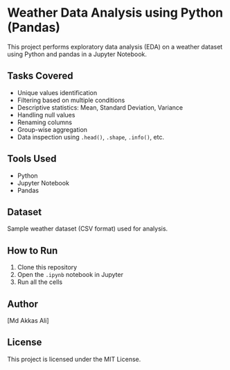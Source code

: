 # Weather Data Analysis using Python (Pandas)

This project performs exploratory data analysis (EDA) on a weather dataset using Python and pandas in a Jupyter Notebook.

## Tasks Covered

- Unique values identification
- Filtering based on multiple conditions
- Descriptive statistics: Mean, Standard Deviation, Variance
- Handling null values
- Renaming columns
- Group-wise aggregation
- Data inspection using `.head()`, `.shape`, `.info()`, etc.

## Tools Used

- Python
- Jupyter Notebook
- Pandas

## Dataset

Sample weather dataset (CSV format) used for analysis.

## How to Run

1. Clone this repository
2. Open the `.ipynb` notebook in Jupyter
3. Run all the cells

## Author

[Md Akkas Ali]

## License

This project is licensed under the MIT License.
